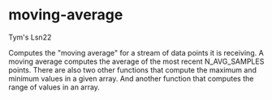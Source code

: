 moving-average
==============

Tym's Lsn22

Computes the "moving average" for a stream of data points it is receiving. 
A moving average computes the average of the most recent N_AVG_SAMPLES points.
There are also two other functions that compute the maximum and minimum values in a given array.
And another function that computes the range of values in an array. 
